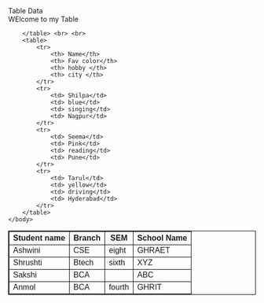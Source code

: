 <html>
    <head>
        Table Data <br>
        <title>
            tabletag
        </title>
        <style>
        table,tr,td{
            border: 1px solid black;
        }
       table,tr,th{
        border: 1px solid black;
        font-family: 'Gill Sans', 'Gill Sans MT', Calibri, 'Trebuchet MS', sans-serif; 
       } 
        </style>
    </head>
    <body>
        WElcome to my Table
        <table>
            <tr>
                <th> Student name</th>
                <th> Branch </th>
                <th> SEM</th>
                <th>  School Name</th>
            </tr>
            <tr>
                <td> Ashwini</td>
                <td>   CSE</td>
                <td> eight</td>
                <td>  GHRAET</td>
            </tr>
            <tr>
                <td> Shrushti</td>
                <td> Btech</td>
                <td> sixth</td>
                <td> XYZ</td>
            </tr>
            <tr>
                <td> Sakshi</td>
                <td> BCA</td>
                <td>  </td>
                <td> ABC</td>
            </tr>
            <tr>
                <td> Anmol</td>
                <td> BCA</td>
                <td> fourth</td>
                <td> GHRIT</td>
            </tr>
            
        </table> <br> <br>
        <table>
            <tr>
                <th> Name</th>
                <th> Fav color</th>
                <th> hobby </th>
                <th> city </th>
            </tr>
            <tr>
                <td> Shilpa</td>
                <td> blue</td>
                <td> singing</td>
                <td> Nagpur</td>
            </tr>
            <tr>
                <td> Seema</td>
                <td> Pink</td>
                <td> reading</td>
                <td> Pune</td>
            </tr>
            <tr>
                <td> Tarul</td>
                <td> yellow</td>
                <td> driving</td>
                <td> Hyderabad</td>
            </tr>
        </table>
    </body>
</html>
